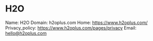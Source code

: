
# H2O

Name: H2O
Domain: h2oplus.com
Home: https://www.h2oplus.com/
Privacy_policy: https://www.h2oplus.com/pages/privacy
Email: hello@h2oplus.com
